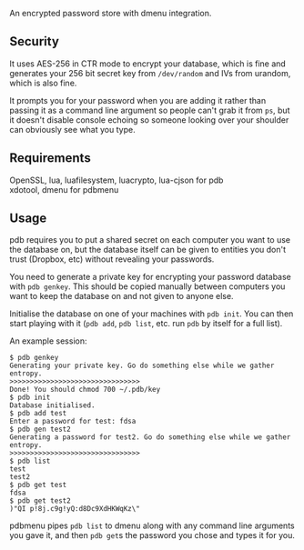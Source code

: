 An encrypted password store with dmenu integration.


Security
--------

It uses AES-256 in CTR mode to encrypt your database, which is fine and
generates your 256 bit secret key from `/dev/random` and IVs from
urandom, which is also fine.

It prompts you for your password when you are adding it rather than
passing it as a command line argument so people can't grab it from `ps`,
but it doesn't disable console echoing so someone looking over your
shoulder can obviously see what you type.


Requirements
------------

OpenSSL, lua, luafilesystem, luacrypto, lua-cjson for pdb  
xdotool, dmenu for pdbmenu


Usage
-----

pdb requires you to put a shared secret on each computer you want to
use the database on, but the database itself can be given to entities
you don't trust (Dropbox, etc) without revealing your passwords.

You need to generate a private key for encrypting your password database
with `pdb genkey`. This should be copied manually between computers you
want to keep the database on and not given to anyone else.

Initialise the database on one of your machines with `pdb init`. You can
then start playing with it (`pdb add`, `pdb list`, etc. run `pdb` by
itself for a full list).

An example session:

	$ pdb genkey
	Generating your private key. Go do something else while we gather entropy.
	>>>>>>>>>>>>>>>>>>>>>>>>>>>>>>>>
	Done! You should chmod 700 ~/.pdb/key
	$ pdb init 
	Database initialised.
	$ pdb add test 
	Enter a password for test: fdsa
	$ pdb gen test2
	Generating a password for test2. Go do something else while we gather entropy.
	>>>>>>>>>>>>>>>>>>>>>>>>>>>>>>>>
	$ pdb list 
	test
	test2
	$ pdb get test
	fdsa
	$ pdb get test2
	)"QI p!8j.c9g!yQ:d8Dc9XdHKWqKz\"

pdbmenu pipes `pdb list` to dmenu along with any command line arguments
you gave it, and then `pdb get`s the password you chose and types it for
you.
